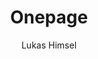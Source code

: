 ---
title: "Onepage"
github: https://github.com/lukas-h/onepage
demo: http://himsel.me
author: Lukas Himsel
ssg:
  - Jekyll
cms:
  - No Cms
---
